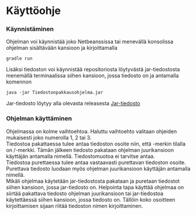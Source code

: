 # Käyttöohje

### Käynnistäminen
Ohjelman voi käynnistää joko Netbeanssissa tai menevällä konsolissa ohjelman sisältävään kansioon ja kirjoittamalla
```
gradle run
```
Lisäksi tiedoston voi käynnistää repositoriosta löytyvästä jar-tiedostosta menemällä terminaalissa siihen kansioon, jossa tiedosto on ja antamalla komennon 
```
java -jar Tiedostonpakkausohjelma.jar
```
Jar-tiedosto löytyy alla olevasta releasesta
[Jar-tiedosto](https://github.com/jyrki26/Tiedostonpakkausohjelma2/releases/tag/v1.0)

### Ohjelman käyttäminen
Ohjelmassa on kolme vaihtoehtoa. Haluttu vaihtoehto valitaan ohjeiden mukaisesti joko numerolla 1, 2 tai 3. <br/>
Tiedostoa pakattaessa tulee antaa tiedoston osoite niin, että \-merkin tilalla on /-merkki. Tämän jälkeen tiedosto pakataan ohjelman juurikansioon käyttäjän antamalla nimellä. Tiedostomuotoa ei tarvitse antaa. <br/>
Tiedostoa purettaessa tulee antaa vastaavasti purettavan tiedoston osoite. Purettava tiedosto luodaan myös ohjelman juurikansioon käyttäjän antamalla nimellä. <br/>
Mikäli ohjelmaa käytetään jar-tiedostosta pakataan ja puretaan tiedostot siihen kansioon, jossa jar-tiedosto on. Helpointa tapa käyttää ohjelmaa on siirtää pakattava tiedosto ohjelman juurikansioon tai jar-tiedostoa käytettäessä siihen kansioon, jossa tiedosto on. Tällöin koko osoitteen kirjoittamisen sijaan riitää tiedoston nimen kirjoittaminen.
